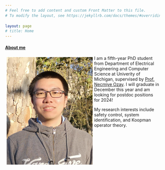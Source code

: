```yaml
---
# Feel free to add content and custom Front Matter to this file.
# To modify the layout, see https://jekyllrb.com/docs/themes/#overriding-theme-defaults

layout: page
# title: Home
---
```



<h4><u>About me</u></h4>

<img src="assets/images/me.png" style="float:left; padding: 5px" height="350"/>

<p title="bio">

I am a fifth-year PhD student from Department of Electrical Engineering and Computer Science at Univerity of Michigan, supervised by <a href="https://web.eecs.umich.edu/~necmiye/index.html">Prof. Necmiye Ozay</a>. I will graduate in December this year and am looking for postdoc positions for 2024!
</p>

<p title="research interest"> My research interests include safety control, system identification, and Koopman operator theory. </p>

<!--
<div style="text-align: center">
<img src="assets/images/me.JPG" height="350"/>
<img src="assets/images/me2.JPG" height="350"/>
</div>
-->

<br>


